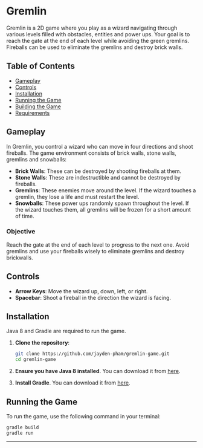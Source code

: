# Gremlin

Gremlin is a 2D game where you play as a wizard navigating through various levels filled with obstacles, entities and power ups. Your goal is to reach the gate at the end of each level while avoiding the green gremlins. Fireballs can be used to eliminate the gremlins and destroy brick walls.

## Table of Contents

- [Gameplay](#gameplay)
- [Controls](#controls)
- [Installation](#installation)
- [Running the Game](#running-the-game)
- [Building the Game](#building-the-game)
- [Requirements](#requirements)

## Gameplay

In Gremlin, you control a wizard who can move in four directions and shoot fireballs. The game environment consists of brick walls, stone walls, gremlins and snowballs:

- **Brick Walls**: These can be destroyed by shooting fireballs at them.
- **Stone Walls**: These are indestructible and cannot be destroyed by fireballs.
- **Gremlins**: These enemies move around the level. If the wizard touches a gremlin, they lose a life and must restart the level.
- **Snowballs**: These power ups randomly spawn throughout the level. If the wizard touches them, all gremlins will be frozen for a short amount of time.

### Objective

Reach the gate at the end of each level to progress to the next one. Avoid gremlins and use your fireballs wisely to eliminate gremlins and destroy brickwalls.

## Controls

- **Arrow Keys**: Move the wizard up, down, left, or right.
- **Spacebar**: Shoot a fireball in the direction the wizard is facing.

## Installation
Java 8 and Gradle are required to run the game.

1. **Clone the repository**:
    ```bash
    git clone https://github.com/jayden-pham/gremlin-game.git
    cd gremlin-game
    ```

2. **Ensure you have Java 8 installed**. You can download it from [here](https://www.oracle.com/java/technologies/javase/javase-jdk8-downloads.html).

3. **Install Gradle**. You can download it from [here](https://gradle.org/install/).

## Running the Game

To run the game, use the following command in your terminal:
```bash
gradle build
gradle run
```

---